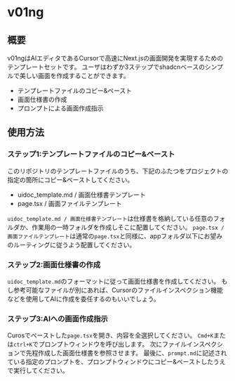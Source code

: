 # v01ng
## 概要
v01ngはAIエディタであるCursorで高速にNext.jsの画面開発を実現するためのテンプレートセットです。
ユーザはわずか3ステップでshadcnベースのシンプルで美しい画面を作成することができます。

- テンプレートファイルのコピー&ペースト
- 画面仕様書の作成
- プロンプトによる画面作成指示

## 使用方法
### ステップ1:テンプレートファイルのコピー&ペースト
このリポジトリのテンプレートファイルのうち、下記のふたつをプロジェクトの指定の箇所にコピー&ペーストしてください。

- uidoc_template.md / 画面仕様書テンプレート
- page.tsx / 画面ファイルテンプレート

`uidoc_template.md / 画面仕様書テンプレート`は仕様書を格納している任意のフォルダか、作業用の一時フォルダを作成しそこに配置してください。
`page.tsx / 画面ファイルテンプレート`は通常の`page.tsx`と同様に、appフォルダ以下にお望みのルーティングに従うよう配置してください。

### ステップ2:画面仕様書の作成
`uidoc_template.md`のフォーマットに従って画面仕様書を作成してください。
もし参考可能なファイルが別にあれば、Cursorのファイルインスペクション機能などを使用してAIに作成を委任するのもいいでしょう。

### ステップ3:AIへの画面作成指示
Curosでペーストした`page.tsx`を開き、内容を全選択してください。
`Cmd+K`または`ctrl+K`でプロンプトウィンドウを呼び出します。
次にファイルインスペクションで先程作成した画面仕様書を参照させます。
最後に、`prompt.md`に記述されている指定のプロンプトを、プロンプトウィンドウにコピー&ペーストしたうえで実行してください。

